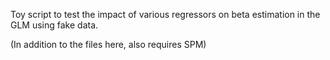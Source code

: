 Toy script to test the impact of various regressors on beta estimation
in the GLM using fake data.

(In addition to the files here, also requires SPM)
